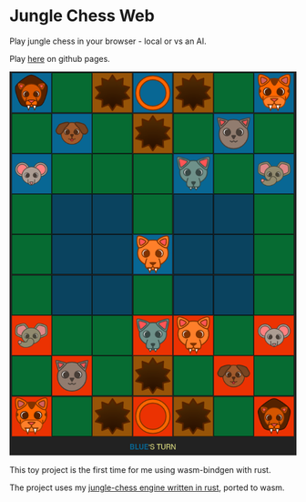 # Jungle Chess Web

Play jungle chess in your browser - local or vs an AI.

Play [here](https://arnemileswinter.github.io/jungle-chess-web) on github pages.

![](screenshot.png)

This toy project is the first time for me using wasm-bindgen with rust.

The project uses my [jungle-chess engine written in rust](https://github.com/arnemileswinter/jungle-chess), ported to wasm.
